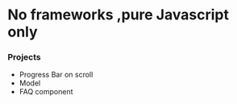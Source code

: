 # No frameworks ,pure Javascript only 

### Projects
- Progress Bar on scroll
- Model 
- FAQ component